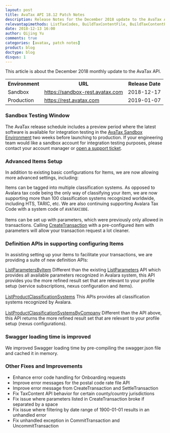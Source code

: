 ```yaml
---
layout: post
title: AvaTax API 18.12 Patch Notes
description: Release Notes for the December 2018 update to the AvaTax API
relevantapimethods: ListTaxCodes, BuildTaxContentFile, BuildTaxContentFileForLocation
date: 2018-12-13 16:00
author: Qijing Yu
comments: true
categories: [avatax, patch notes]
product: blog
doctype: blog
disqus: 1
---
```


This article is about the December 2018 monthly update to the AvaTax API.

<div class="mobile-table">
    <table class="styled-table">
        <tr>
            <th>Environment</th>
            <th>URL</th>
            <th>Release Date</th>
        </tr>
        <tr>
            <td>Sandbox</td>
            <td><a href="https://sandbox-rest.avatax.com">https://sandbox-rest.avatax.com</a></td>
            <td>2018-12-17</td>
        </tr>
        <tr>
            <td>Production</td>
            <td><a href="https://rest.avatax.com">https://rest.avatax.com</a></td>
            <td>2019-01-07</td>
        </tr>
    </table>
</div>

<h3>Sandbox Testing Window</h3>

The AvaTax release schedule includes a preview period where the latest software is available for integration testing in the [AvaTax Sandbox Environment](https://sandbox-rest.avatax.com) two weeks before launching to production. If your engineering team would like a sandbox account for integration testing purposes, please contact your account manager or [open a support ticket](https://help.avalara.com/Directory/Contact_Avalara/Submit_a_Case).

<h3>Advanced Items Setup</h3>

In addition to existing basic configurations for Items, we are now allowing more advanced settings, including:

Items can be tagged into multiple classification systems. As opposed to Avalara tax code being the only way of classifying your item, we are now supporting more than 100 classification systems recognized worldwide, including HTS, TARIC, etc. We are also continuing supporting Avalara Tax Code with a system code of `AVATAXCODE`.
<br/>
<br/>
Items can be set up with parameters, which were previously only allowed in transactions. Calling [CreateTransaction](/api-reference/avatax/rest/v2/methods/Transactions/CreateTransaction) with a pre-configured item with parameters will allow your transaction request a lot cleaner.


<h3>Definition APIs in supporting configuring Items</h3>

In assisting setting up your items to facilitate your transactions, we are providing a suite of new definition APIs:

[ListParametersByItem](/api-reference/avatax/rest/v2/methods/Definitions/ListParametersByItem) Different than the existing [ListParameters](/api-reference/avatax/rest/v2/methods/Definitions/ListParameters) API which provides all available parameters recognized in Avalara system, this API provides you the more refined result set that are relevant to your profile setup (service subscriptions, nexus configuration and items).
<br/>
<br/>
[ListProductClassificationSystems](/api-reference/avatax/rest/v2/methods/Definitions/ListProductClassificationSystems) This APIs provides all classification systems recognized by Avalara.
<br/>
<br/>
[ListProductClassificationSystemsByCompany](/api-reference/avatax/rest/v2/methods/Definitions/ListProductClassificationSystemsByCompany) Different than the API above, this API returns the more refined result set that are relevant to your profile setup (nexus configurations).

<h3>Swagger loading time is improved</h3>

We improved Swagger loading time by pre-compiling the swagger.json file and cached it in memory.

<h3>Other Fixes and Improvements</h3>

<ul class="normal">
    <li>Enhance error code handling for Onboarding requests</li>
    <li>Improve error messages for the postal code rate file API</li>
    <li>Improve error message from CreateTransaction and SettleTransaction</li>
    <li>Fix TaxContent API behavior for certain county/country jurisdictions</li>
    <li>Fix issue where parameters listed in CreateTransaction broke if separated by a space</li>
    <li>Fix issue where filtering by date range of 1900-01-01 results in an unhandled error</li>
    <li>Fix unhandled exception in CommitTransaction and UncommitTransaction</li>
</ul>
